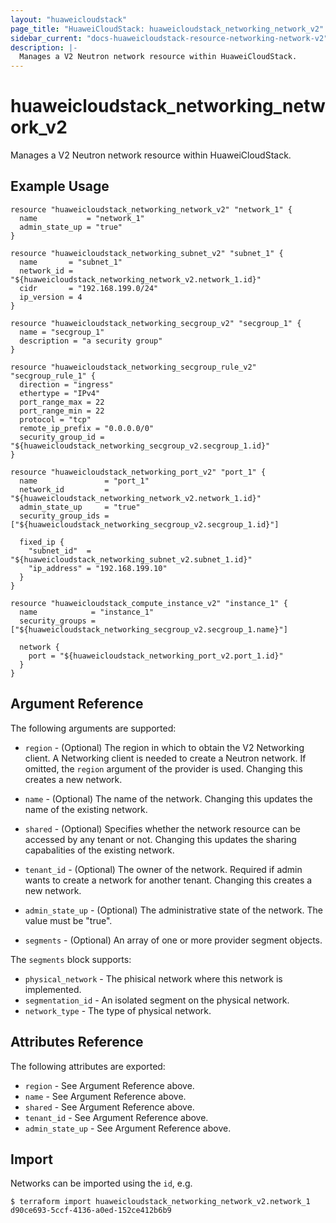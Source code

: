 ```yaml
---
layout: "huaweicloudstack"
page_title: "HuaweiCloudStack: huaweicloudstack_networking_network_v2"
sidebar_current: "docs-huaweicloudstack-resource-networking-network-v2"
description: |-
  Manages a V2 Neutron network resource within HuaweiCloudStack.
---
```


# huaweicloudstack\_networking\_network_v2

Manages a V2 Neutron network resource within HuaweiCloudStack.

## Example Usage

```hcl
resource "huaweicloudstack_networking_network_v2" "network_1" {
  name           = "network_1"
  admin_state_up = "true"
}

resource "huaweicloudstack_networking_subnet_v2" "subnet_1" {
  name       = "subnet_1"
  network_id = "${huaweicloudstack_networking_network_v2.network_1.id}"
  cidr       = "192.168.199.0/24"
  ip_version = 4
}

resource "huaweicloudstack_networking_secgroup_v2" "secgroup_1" {
  name = "secgroup_1"
  description = "a security group"
}

resource "huaweicloudstack_networking_secgroup_rule_v2" "secgroup_rule_1" {
  direction = "ingress"
  ethertype = "IPv4"
  port_range_max = 22
  port_range_min = 22
  protocol = "tcp"
  remote_ip_prefix = "0.0.0.0/0"
  security_group_id = "${huaweicloudstack_networking_secgroup_v2.secgroup_1.id}"
}

resource "huaweicloudstack_networking_port_v2" "port_1" {
  name               = "port_1"
  network_id         = "${huaweicloudstack_networking_network_v2.network_1.id}"
  admin_state_up     = "true"
  security_group_ids = ["${huaweicloudstack_networking_secgroup_v2.secgroup_1.id}"]

  fixed_ip {
    "subnet_id"  = "${huaweicloudstack_networking_subnet_v2.subnet_1.id}"
    "ip_address" = "192.168.199.10"
  }
}

resource "huaweicloudstack_compute_instance_v2" "instance_1" {
  name            = "instance_1"
  security_groups = ["${huaweicloudstack_networking_secgroup_v2.secgroup_1.name}"]

  network {
    port = "${huaweicloudstack_networking_port_v2.port_1.id}"
  }
}
```

## Argument Reference

The following arguments are supported:

* `region` - (Optional) The region in which to obtain the V2 Networking client.
    A Networking client is needed to create a Neutron network. If omitted, the
    `region` argument of the provider is used. Changing this creates a new
    network.

* `name` - (Optional) The name of the network. Changing this updates the name of
    the existing network.

* `shared` - (Optional)  Specifies whether the network resource can be accessed
    by any tenant or not. Changing this updates the sharing capabalities of the
    existing network.

* `tenant_id` - (Optional) The owner of the network. Required if admin wants to
    create a network for another tenant. Changing this creates a new network.

* `admin_state_up` - (Optional) The administrative state of the network.
    The value must be "true".

* `segments` - (Optional) An array of one or more provider segment objects.

The `segments` block supports:

* `physical_network` - The phisical network where this network is implemented.
* `segmentation_id` - An isolated segment on the physical network.
* `network_type` - The type of physical network.

## Attributes Reference

The following attributes are exported:

* `region` - See Argument Reference above.
* `name` - See Argument Reference above.
* `shared` - See Argument Reference above.
* `tenant_id` - See Argument Reference above.
* `admin_state_up` - See Argument Reference above.

## Import

Networks can be imported using the `id`, e.g.

```
$ terraform import huaweicloudstack_networking_network_v2.network_1 d90ce693-5ccf-4136-a0ed-152ce412b6b9
```
